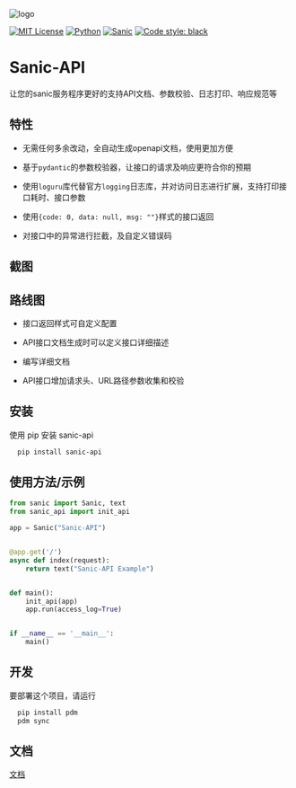 ![logo](https://images.haose.pro/2022/12/19/logo_17%3A34%3A07_qkt9yi4d7u.png)

[![MIT License](https://img.shields.io/badge/License-MIT-green.svg)](https://choosealicense.com/licenses/mit/)
[![Python](https://img.shields.io/badge/Python-3.8+-yellow.svg?logo=python)]()
[![Sanic](https://img.shields.io/badge/framework-Sanic-Server.svg)](http://www.gnu.org/licenses/agpl-3.0)
[![Code style: black](https://img.shields.io/badge/code%20style-black-000000.svg)](https://github.com/psf/black)

# Sanic-API

让您的sanic服务程序更好的支持API文档、参数校验、日志打印、响应规范等

## 特性

- 无需任何多余改动，全自动生成openapi文档，使用更加方便

- 基于`pydantic`的参数校验器，让接口的请求及响应更符合你的预期

- 使用`loguru`库代替官方`logging`日志库，并对访问日志进行扩展，支持打印接口耗时、接口参数

- 使用`{code: 0, data: null, msg: ""}`样式的接口返回

- 对接口中的异常进行拦截，及自定义错误码

## 截图

## 路线图

- 接口返回样式可自定义配置

- API接口文档生成时可以定义接口详细描述

- 编写详细文档

- API接口增加请求头、URL路径参数收集和校验

## 安装

使用 pip 安装 sanic-api

```bash
  pip install sanic-api
```

## 使用方法/示例

```python
from sanic import Sanic, text
from sanic_api import init_api

app = Sanic("Sanic-API")


@app.get('/')
async def index(request):
    return text("Sanic-API Example")


def main():
    init_api(app)
    app.run(access_log=True)


if __name__ == '__main__':
    main()

```

## 开发

要部署这个项目，请运行

```bash
  pip install pdm
  pdm sync
```

## 文档

[文档](https://linktodocumentation)
